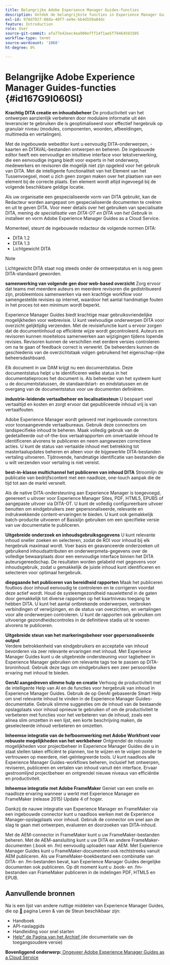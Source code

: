 ```yaml
---
title: Belangrijke Adobe Experience Manager Guides-functies
description: Ontdek de belangrijkste functies in Experience Manager Guides, DITA-authoring, contentbeheer, webgebaseerde revisie, vertaling, lokalisatie, meerkanaals publiceren en integratie van FrameMaker.
exl-id: 978d7027-08da-40f7-ae9e-bb4d559a84dc
feature: Introduction
role: User
source-git-commit: afa77e42eec4ea900efff14f1ae5f79464591505
workflow-type: tm+mt
source-wordcount: '1068'
ht-degree: 0%

---
```


# Belangrijke Adobe Experience Manager Guides-functies {#id167G9I060SI}

**Krachtig DITA creatie en inhoudsbeheer**
De productiviteit van het ontwerpen aanzienlijk verbeteren door modulaire informatie uit één leverancier te gebruiken die is geoptimaliseerd voor effectief hergebruik op granulair niveau \(modules, componenten, woorden, afbeeldingen, multimedia en vertalingen\).

Met de ingebouwde webeditor kunt u eenvoudig DITA-onderwerpen, -kaarten en DITAVAL-bestanden ontwerpen en beheren. De ingebouwde editor heeft een eenvoudige en intuïtieve interface voor tekstverwerking, die een eenvoudige ingang biedt voor experts in het onderwerp, medewerkers en revisoren die mogelijk niet zijn opgeleid voor het gebruik van DITA. Met de intelligente functionaliteit van het Element van het Tussenvoegsel, moet u zich geen zorgen maken over het plaatsen van een element bij de correcte plaats. Een element wordt altijd ingevoegd bij de volgende beschikbare geldige locatie.

Als uw organisatie een gespecialiseerde vorm van DITA gebruikt, kan de Redacteur worden aangepast om gespecialiseerde documenten te creëren en uit te geven DITA. Voor meer details over het gebruiken van specialisatie DITA, mening *de specialisatie van DITA-OT en DITA van het Gebruik* in installeer en vorm Adobe Experience Manager Guides as a Cloud Service.

Momenteel, steunt de ingebouwde redacteur de volgende normen DITA:

* DITA 1.2
* DITA 1.3
* Lichtgewicht DITA


>[!NOTE]
>
> Lichtgewicht DITA staat nog steeds onder de ontwerpstatus en is nog geen DITA-standaard geworden.

**samenwerking van volgende gen door web-based overzicht**
Zorg ervoor dat teams met meerdere auteurs en meerdere revisoren die gedistribueerd zijn, probleemloos samenwerken via een krachtige workflow voor samengestelde revisies op internet, waardoor het aantal handmatige fouten in het proces tot een minimum wordt beperkt.

Experience Manager Guides biedt krachtige maar gebruiksvriendelijke mogelijkheden voor webrevisie. U kunt veelvoudige onderwerpen DITA voor overzicht gelijktijdig verzenden. Met de revisiefunctie kunt u ervoor zorgen dat de documentinhoud op efficiënte wijze wordt gecontroleerd. Auteurs en revisoren kunnen moeiteloos samenwerken aan wijzigingen tijdens lopende revisies. Revisoren kunnen de verschillen met eerdere versies controleren om na te gaan of feedback correct is verwerkt. De beheerders kunnen de geschiedenis van de overzichtstaak volgen gebruikend het eigenschap-rijke beheersdashboard.

Elk document in uw DAM krijgt nu een documentstatus. Deze documentstatus helpt u te identificeren welke status in het documentatieproces het document is. Als beheerder van het systeem kunt u de documentstatussen, de standaardstart- en eindstatussen en de overgang van de documentstatus voor uw documenten definiëren.

**industrie-leidende vertaalbeheer en localisatiesteun**
U bespaart veel vertaaltijd en kosten en zorgt ervoor dat gepubliceerde inhoud vrij is van vertaalfouten.

Adobe Experience Manager wordt geleverd met ingebouwde connectors voor toonaangevende vertaalbureaus. Gebruik deze connectors om landspecifieke inhoud te beheren. Maak volledig gebruik van de gedetailleerde out-of-the-box vertaalrapporten om onvertaalde inhoud te identificeren alvorens te publiceren en neem aangewezen correctieve acties. U kunt de status van vertaalde inhoud met betrekking tot mastertaalupdates beheren en alleen voor de bijgewerkte DITA-bestanden vertaling uitvoeren. Tijdrovende, handmatige identificatie van bestanden die u wilt verzenden voor vertaling is niet vereist.

**best-in-klasse multichannel het publiceren van inhoud DITA**
Stroomlijn de publicatie van bedrijfscontent met een naadloze, one-touch aanpak die de tijd tot aan de markt versnelt.

Als de native DITA-ondersteuning aan Experience Manager is toegevoegd, genereert u uitvoer voor Experience Manager Sites, PDF, HTML5, EPUBS of aangepaste uitvoer via DITA-OT. U kunt de volledig configureerbare uitvoer benutten om eindgebruikers zeer gepersonaliseerde, relevante en indrukwekkende content-ervaringen te bieden. U kunt ook gemakkelijk batch-productie uitvoeren of Basislijn gebruiken om een specifieke versie van uw documentatie te publiceren.

**Uitgebreide onderzoek en inhoudsgebruiksgegevens**
U kunt relevante inhoud sneller zoeken en selecteren, zodat de ROI voor inhoud bij elk hergebruik maximaal wordt. Voer basis en geavanceerde onderzoeken uit gebruikend inhoudsattributen en onderwerpmeta-gegevens over de volledige bewaarplaats door een eenvoudige interface binnen het DITA auteursgereedschap. De resultaten worden gelabeld met gegevens voor inhoudsgebruik, zodat u gemakkelijk de juiste inhoud kunt identificeren en selecteren voor optimaal hergebruik.

**diepgaande het publiceren van bereidheid rapporten**
Maak het publiceren foutloos door inhoud eenvoudig te controleren en te corrigeren voordat deze actief wordt. Houd de systeemgezondheid nauwlettend in de gaten door gemakkelijk tot diverse rapporten op het kaartniveau toegang te hebben DITA. U kunt het aantal ontbrekende onderwerpen, verbroken verbindingen of verwijzingen, en de status van overzichten, en vertalingen voor alle onderwerpen controleren. U kunt de rapporten ook gebruiken om uitvoerige gezondheidscontroles in de definitieve stadia uit te voeren alvorens te publiceren.

**Uitgebreide steun van het markeringsbeheer voor gepersonaliseerde output**\
Verdere betrokkenheid van eindgebruikers en acceptatie van inhoud bevorderen via zeer relevante ervaringen met inhoud. Met Experience Manager Guides kunt u de uitgebreide ondersteuning voor tagbeheer in Experience Manager gebruiken om relevante tags toe te passen op DITA-broninhoud. Gebruik deze tags om eindgebruikers een zeer persoonlijke ervaring met inhoud te bieden.

**GenAI aangedreven slimme hulp en creatie**
Verhoog de productiviteit met de intelligente Help van AI en de functies voor hergebruik van inhoud in Experience Manager Guides. Gebruik de op GenAI gebaseerde Smart Help om snel relevante inhoud te vinden in de Experience Manager Guides-documentatie. Gebruik slimme suggesties om de inhoud van de bestaande opslagplaats voor inhoud opnieuw te gebruiken of om de productiviteit te verbeteren met functies voor het verbeteren van de inhoud, zoals een alinea slim omzetten in een lijst, een korte beschrijving maken, de geselecteerde inhoud verbeteren en omzetten.

**Inheemse integratie van de hefboomwerking met Adobe Workfront voor robuuste mogelijkheden van het werkbeheer**
Ontgrendel de robuuste mogelijkheden voor projectbeheer in Experience Manager Guides die u in staat stellen taken efficiënt te plannen, toe te wijzen en te volgen zonder te vertrouwen op meerdere, niet-geïntegreerde tools. U kunt naadloos alle Experience Manager Guides-workflows beheren, inclusief het ontwerpen, reviseren, publiceren en vertalen van inhoud vanuit één interface. Ervaar gestroomlijnd projectbeheer en ontgrendel nieuwe niveaus van efficiëntie en productiviteit.

**Inheemse integratie met Adobe FrameMaker**
Geniet van een snelle en naadloze ervaring wanneer u werkt met Experience Manager en FrameMaker (release 2015) Update 4 of hoger.

Dankzij de nauwe integratie van Experience Manager en FrameMaker via een ingebouwde connector kunt u naadloos werken met de Experience Manager-opslagplaats voor inhoud. Gebruik de connector om snel aan de slag te gaan met ontwerpen, evalueren en doorzoeken van DITA-inhoud.

Met de AEM-connector in FrameMaker kunt u uw FrameMaker-bestanden beheren. Met de AEM-aansluiting kunt u uw DITA en andere FrameMaker-documenten (.book en .fm) eenvoudig uploaden naar AEM. Met Experience Manager Guides kunt u FrameMaker-documenten ook rechtstreeks vanuit AEM publiceren. Als uw FrameMaker-boekbestand een combinatie van DITA- en .fm-bestanden bevat, kan Experience Manager Guides dergelijke documenten ook publiceren. Op dit moment kunt u .book- en .fm-bestanden van FrameMaker publiceren in de indelingen PDF, HTML5 en EPUB.

## Aanvullende bronnen

Na is een lijst van andere nuttige middelen van Experience Manager Guides, die op [&#128279;](https://helpx.adobe.com/nl/support/xml-documentation-for-experience-manager.html) pagina Leren &amp; van de Steun beschikbaar zijn:

* Handboek
* API-naslaggids
* Handleiding voor snel starten
* [ Help* de Pagina van het Archief ](https://helpx.adobe.com/nl/xml-documentation-for-experience-manager/archive.html) (de documentatie van de toegangsoudere versie)

**Bovenliggend onderwerp:**&#x200B;[ Ongeveer Adobe Experience Manager Guides as a Cloud Service ](intro.md)
